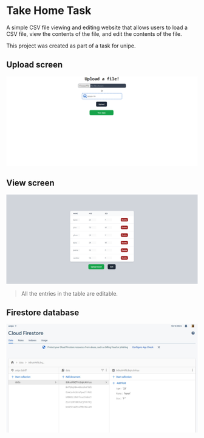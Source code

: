 # Take Home Task

A simple CSV file viewing and editing website that allows users to load a CSV file, view the contents of the file, and edit the contents of the file.

This project was created as part of a task for unipe.

## Upload screen

<img src="images/upload.png"/>

## View screen

<img src="images/view.png"/>

> All the entries in the table are editable.

## Firestore database

<img src="images/firestore.jpg"/>
